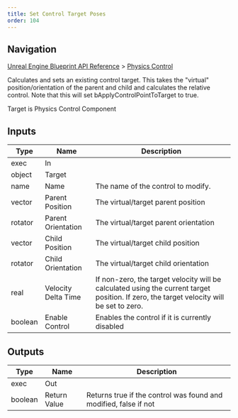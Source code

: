 ```yaml
---
title: Set Control Target Poses
order: 104
---
```

## Navigation

[Unreal Engine Blueprint API Reference](https://dev.epicgames.com/documentation/en-us/unreal-engine/BlueprintAPI) > [Physics Control](https://dev.epicgames.com/documentation/en-us/unreal-engine/BlueprintAPI/PhysicsControl)

Calculates and sets an existing control target. This takes the "virtual" position/orientation of the parent
and child and calculates the relative control. Note that this will set bApplyControlPointToTarget to true.

Target is Physics Control Component

## Inputs

| Type | Name | Description |
| --- | --- | --- |
| exec | In |  |
| object | Target |  |
| name | Name | The name of the control to modify. |
| vector | Parent Position | The virtual/target parent position |
| rotator | Parent Orientation | The virtual/target parent orientation |
| vector | Child Position | The virtual/target child position |
| rotator | Child Orientation | The virtual/target child orientation |
| real | Velocity Delta Time | If non-zero, the target velocity will be calculated using the current target position. If zero, the target velocity will be set to zero. |
| boolean | Enable Control | Enables the control if it is currently disabled |

## Outputs

| Type | Name | Description |
| --- | --- | --- |
| exec | Out |  |
| boolean | Return Value | Returns true if the control was found and modified, false if not |
